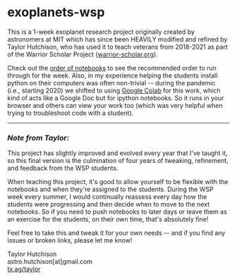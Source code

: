 # exoplanets-wsp

This is a 1-week exoplanet research project originally created by astronomers at MIT which has since been HEAVILY modified and refined by Taylor Hutchison, who has used it to teach veterans from 2018-2021 as part of the Warrior Scholar Project ([warrior-scholar.org](warrior-scholar.org)).

Check out the [order of notebooks](order-of-notebooks.txt) to see the recommended order to run through for the week.  Also, in my experience helping the students install python on their computers was often non-trivial -- during the pandemic (i.e., starting 2020) we shifted to using [Google Colab](https://colab.research.google.com/) for this work, which kind of acts like a Google Doc but for ipython notebooks.  So it runs in your browser and others can view your work too (which was very helpful when trying to troubleshoot code with a student).


-------------


### *Note from Taylor:*

This project has slightly improved and evolved every year that I've taught it, so this final version is the culmination of four years of tweaking, refinement, and feedback from the WSP students.  

When teaching this project, it's good to allow yourself to be flexible with the notebooks and when they're assigned to the students.  During the WSP week every summer, I would continually reassess every day how the students were progressing and then decide when to move to the next notebooks.  So if you need to push notebooks to later days or leave them as an exercise for the students, on their own time, that's absolutely fine!

Feel free to take this and tweak it for your own needs -- and if you find any issues or broken links, please let me know!  

Taylor Hutchison  
astro.hutchison[at]gmail.com  
[tx.ag/taylor](https://tx.ag/taylor)  
